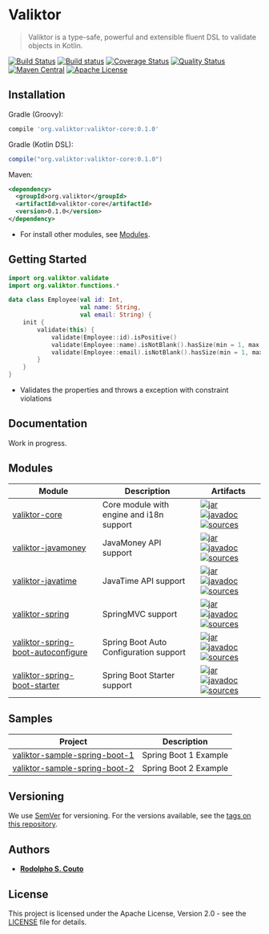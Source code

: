 # Valiktor

> Valiktor is a type-safe, powerful and extensible fluent DSL to validate objects in Kotlin.

[![Build Status](https://travis-ci.org/valiktor/valiktor.svg?branch=master)](https://travis-ci.org/valiktor/valiktor)
[![Build status](https://ci.appveyor.com/api/projects/status/github/valiktor/valiktor?branch=master&svg=true)](https://ci.appveyor.com/project/rodolphocouto/valiktor)
[![Coverage Status](https://codecov.io/gh/valiktor/valiktor/branch/master/graph/badge.svg)](https://codecov.io/gh/valiktor/valiktor)
[![Quality Status](https://api.codacy.com/project/badge/Grade/1826622893374838856952b9c013793a)](https://www.codacy.com/app/rodolphocouto/valiktor?utm_source=github.com&amp;utm_medium=referral&amp;utm_content=valiktor/valiktor&amp;utm_campaign=Badge_Grade)
[![Maven Central](https://img.shields.io/maven-central/v/org.valiktor/valiktor-core.svg)](https://search.maven.org/search?q=g:org.valiktor)
[![Apache License](https://img.shields.io/badge/license-Apache%20License%202.0-blue.svg)](LICENSE)

## Installation

Gradle (Groovy):

```groovy
compile 'org.valiktor:valiktor-core:0.1.0'
```

Gradle (Kotlin DSL):

```groovy
compile("org.valiktor:valiktor-core:0.1.0")
```

Maven:

```xml
<dependency>
  <groupId>org.valiktor</groupId>
  <artifactId>valiktor-core</artifactId>
  <version>0.1.0</version>
</dependency>
```

* For install other modules, see [Modules](#modules).

## Getting Started

```kotlin
import org.valiktor.validate
import org.valiktor.functions.*

data class Employee(val id: Int, 
                    val name: String, 
                    val email: String) {
    init {
        validate(this) {
            validate(Employee::id).isPositive()
            validate(Employee::name).isNotBlank().hasSize(min = 1, max = 80)
            validate(Employee::email).isNotBlank().hasSize(min = 1, max = 50).isEmail()
        }
    }
}
```

* Validates the properties and throws a exception with constraint violations

## Documentation

Work in progress.

## Modules

| Module                                                                                   | Description                              | Artifacts                                                                                                                                                                                                                                                                                                                                                                                                                                                                                          |
| ---------------------------------------------------------------------------------------- | --------------------------------------   | -------------------------------------------------------------------------------------------------------------------------------------------------------------------------------------------------------------------------------------------------------------------------------------------------------------------------------------------------------------------------------------------------------------------------------------------------------------------------------------------------- |
| [valiktor-core](valiktor-core)                                                           | Core module with engine and i18n support | [![jar](https://img.shields.io/badge/jar-v0.1.0-green.svg)](https://search.maven.org/artifact/org.valiktor/valiktor-core/0.1.0/jar) [![javadoc](https://img.shields.io/badge/javadoc-v0.1.0-blue.svg)](https://search.maven.org/artifact/org.valiktor/valiktor-core/0.1.0/javadoc) [![sources](https://img.shields.io/badge/sources-v0.1.0-yellow.svg)](https://search.maven.org/artifact/org.valiktor/valiktor-core/0.1.0/sources)                                                                |
| [valiktor-javamoney](valiktor-javamoney)                                                 | JavaMoney API support                    | [![jar](https://img.shields.io/badge/jar-v0.1.0-green.svg)](https://search.maven.org/artifact/org.valiktor/valiktor-javamoney/0.1.0/jar) [![javadoc](https://img.shields.io/badge/javadoc-v0.1.0-blue.svg)](https://search.maven.org/artifact/org.valiktor/valiktor-javamoney/0.1.0/javadoc) [![sources](https://img.shields.io/badge/sources-v0.1.0-yellow.svg)](https://search.maven.org/artifact/org.valiktor/valiktor-javamoney/0.1.0/sources)                                                 |
| [valiktor-javatime](valiktor-javatime)                                                   | JavaTime API support                     | [![jar](https://img.shields.io/badge/jar-v0.1.0-green.svg)](https://search.maven.org/artifact/org.valiktor/valiktor-javatime/0.1.0/jar) [![javadoc](https://img.shields.io/badge/javadoc-v0.1.0-blue.svg)](https://search.maven.org/artifact/org.valiktor/valiktor-javatime/0.1.0/javadoc) [![sources](https://img.shields.io/badge/sources-v0.1.0-yellow.svg)](https://search.maven.org/artifact/org.valiktor/valiktor-javatime/0.1.0/sources)                                                    |
| [valiktor-spring](valiktor-spring/valiktor-spring)                                       | SpringMVC support                        | [![jar](https://img.shields.io/badge/jar-v0.1.0-green.svg)](https://search.maven.org/artifact/org.valiktor/valiktor-spring/0.1.0/jar) [![javadoc](https://img.shields.io/badge/javadoc-v0.1.0-blue.svg)](https://search.maven.org/artifact/org.valiktor/valiktor-spring/0.1.0/javadoc) [![sources](https://img.shields.io/badge/sources-v0.1.0-yellow.svg)](https://search.maven.org/artifact/org.valiktor/valiktor-spring/0.1.0/sources)                                                          |
| [valiktor-spring-boot-autoconfigure](valiktor-spring/valiktor-spring-boot-autoconfigure) | Spring Boot Auto Configuration support   | [![jar](https://img.shields.io/badge/jar-v0.1.0-green.svg)](https://search.maven.org/artifact/org.valiktor/valiktor-spring-boot-autoconfigure/0.1.0/jar) [![javadoc](https://img.shields.io/badge/javadoc-v0.1.0-blue.svg)](https://search.maven.org/artifact/org.valiktor/valiktor-spring-boot-autoconfigure/0.1.0/javadoc) [![sources](https://img.shields.io/badge/sources-v0.1.0-yellow.svg)](https://search.maven.org/artifact/org.valiktor/valiktor-spring-boot-autoconfigure/0.1.0/sources) |
| [valiktor-spring-boot-starter](valiktor-spring/valiktor-spring-boot-starter)             | Spring Boot Starter support              | [![jar](https://img.shields.io/badge/jar-v0.1.0-green.svg)](https://search.maven.org/artifact/org.valiktor/valiktor-spring-boot-starter/0.1.0/jar) [![javadoc](https://img.shields.io/badge/javadoc-v0.1.0-blue.svg)](https://search.maven.org/artifact/org.valiktor/valiktor-spring-boot-starter/0.1.0/javadoc) [![sources](https://img.shields.io/badge/sources-v0.1.0-yellow.svg)](https://search.maven.org/artifact/org.valiktor/valiktor-spring-boot-starter/0.1.0/sources)                   |

## Samples

| Project                                                                         | Description           |
| ------------------------------------------------------------------------------- | --------------------- |
| [valiktor-sample-spring-boot-1](valiktor-samples/valiktor-sample-spring-boot-1) | Spring Boot 1 Example |
| [valiktor-sample-spring-boot-2](valiktor-samples/valiktor-sample-spring-boot-2) | Spring Boot 2 Example |

## Versioning

We use [SemVer](http://semver.org/) for versioning. For the versions available, see the [tags on this repository](https://github.com/valiktor/valiktor/tags).

## Authors

* **[Rodolpho S. Couto](https://github.com/rodolphocouto)**

## License

This project is licensed under the Apache License, Version 2.0 - see the [LICENSE](LICENSE) file for details.